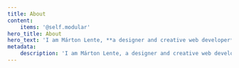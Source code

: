 ```yaml
---
title: About
content:
    items: '@self.modular'
hero_title: About
hero_text: 'I am Márton Lente, **a designer and creative web developer** from Budapest, Hungary.'
metadata:
    description: 'I am Márton Lente, a designer and creative web developer from Budapest, Hungary.'
---
```


